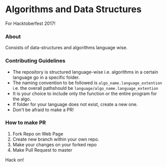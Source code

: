 # Algorithms and Data Structures
For Hacktoberfest 2017!

### About
Consists of data-structures and algorithms language wise.

### Contributing Guidelines
- The repository is structured language-wise i.e. algorithms in a certain language go in a specific folder.
- The naming convention to be followed is ```algo_name.language_extention``` i.e. the overall pathshould be ```language/algo_name.language_extention```
- It is your choice to include only the function or the entire program for the algo.
- If folder for your language does not exist, create a new one.
- Don't be afraid to make a PR!

### How to make PR
1. Fork Repo on Web Page
2. Create new branch within your own repo.
2. Make your changes on your forked repo
3. Make Pull Request to master

Hack on!
